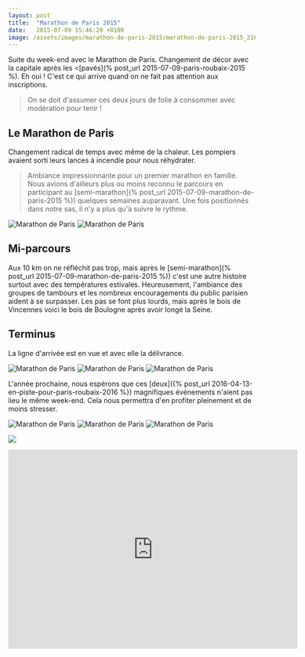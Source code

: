 ```yaml
---
layout: post
title:  "Marathon de Paris 2015"
date:   2015-07-09 15:46:20 +0100
image: /assets/images/marathon-de-paris-2015/marathon-de-paris-2015_216.jpg
---
```

Suite du week-end avec le Marathon de Paris. Changement de décor avec la capitale après les <[pavés](% post_url 2015-07-09-paris-roubaix-2015 %).
Eh oui ! C'est ce qui arrive quand on ne fait pas attention aux inscriptions.
> On se doit d'assumer ces deux jours de folie à consommer avec modération pour tenir !

## Le Marathon de Paris
Changement radical de temps avec même de la chaleur.
Les pompiers avaient sorti leurs lances à incendie pour nous réhydrater.
> Ambiance impressionnante pour un premier marathon en famille.
Nous avions d'ailleurs plus ou moins reconnu le parcours en participant au [semi-marathon](% post_url 2015-07-09-marathon-de-paris-2015 %)) quelques semaines auparavant.
Une fois positionnés dans notre sas, il n'y a plus qu'à suivre le rythme.
<div class="gallery-box">
  <div class="gallery">
<img src="/assets/images/marathon-de-paris-2015/marathon-de-paris-2015_216.jpg" title="de se soutenir" alt="Marathon de Paris" >
<img src="/assets/images/marathon-de-paris-2015/marathon-de-paris-2015_217.jpg" title="Quel bonheur" alt="Marathon de Paris" >
</div>
</div>

## Mi-parcours
Aux 10 km on ne réfléchit pas trop, mais après le [semi-marathon](% post_url 2015-07-09-marathon-de-paris-2015 %)) c'est une autre histoire surtout avec des températures estivales.
Heureusement, l'ambiance des groupes de tambours et les nombreux encouragements du public parisien aident à se surpasser.
Les pas se font plus lourds, mais après le bois de Vincennes voici le bois de Boulogne après avoir longé la Seine.

## Terminus
La ligne d'arrivée est en vue et avec elle la délivrance.
<div class="gallery-box">
  <div class="gallery">
<img src="/assets/images/marathon-de-paris-2015/marathon-de-paris-2015_218.jpg" title="" alt="Marathon de Paris" >
<img src="/assets/images/marathon-de-paris-2015/marathon-de-paris-2015_219.jpg" title="c'est fini" alt="Marathon de Paris" >
<img src="/assets/images/marathon-de-paris-2015/marathon-de-paris-2015_220.jpg" title="Et si " alt="Marathon de Paris" >
</div>
</div>

L'année prochaine, nous espérons que ces [deux]({% post_url 2016-04-13-en-piste-pour-paris-roubaix-2016 %}) magnifiques événements n'aient pas lieu le même week-end.
Cela nous permettra d'en profiter pleinement et de moins stresser.
<div class="gallery-box">
  <div class="gallery">
<img src="/assets/images/marathon-de-paris-2015/marathon-de-paris-2015_258.jpg" title="" alt="Marathon de Paris" >
<img src="/assets/images/marathon-de-paris-2015/marathon-de-paris-2015_259.jpg" title="" alt="Marathon de Paris" >
<img src="/assets/images/marathon-de-paris-2015/marathon-de-paris-2015_260.jpg" title="" alt="Marathon de Paris" >
</div>
</div>

![](/assets/images/marathon-de-paris-2015/marathon-de-paris-2015_258.jpg)

<center><iframe src="https://www.strava.com/activities/284293082/embed/040580856389410c5d378dde31374457853f953f" width="590" height="405" frameborder="0" scrolling="no" data-mce-fragment="1"></iframe></center>